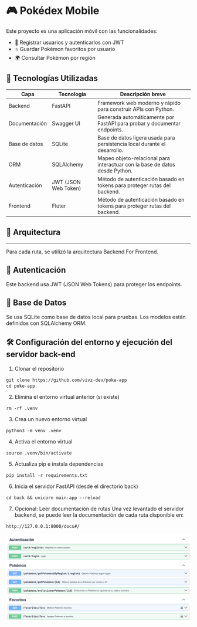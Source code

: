 # 🎮 Pokédex Mobile

Este proyecto es una aplicación móvil con las funcionalidades:

- 🧾 Registrar usuarios y autenticarlos con JWT
- ⭐ Guardar Pokémon favoritos por usuario
- 🌍 Consultar Pokémon por región

## 🚀 Tecnologías Utilizadas

| Capa         | Tecnología         | Descripción breve                                                             |
|--------------|--------------------|-------------------------------------------------------------------------------|
| Backend      | FastAPI            | Framework web moderno y rápido para construir APIs con Python.               |
| Documentación| Swagger UI         | Generada automáticamente por FastAPI para probar y documentar endpoints.     |
| Base de datos| SQLite             | Base de datos ligera usada para persistencia local durante el desarrollo.    |
| ORM          | SQLAlchemy         | Mapeo objeto-relacional para interactuar con la base de datos desde Python.  |
| Autenticación| JWT (JSON Web Token)| Método de autenticación basado en tokens para proteger rutas del backend.    |
| Frontend| Fluter | Método de autenticación basado en tokens para proteger rutas del backend.    |


## 🧱 Arquitectura

-----
Para cada ruta, se utilizó la arquitectura Backend For Frontend.

## 🔐 Autenticación
Este backend usa JWT (JSON Web Tokens) para proteger los endpoints.

## 🧪 Base de Datos
Se usa SQLite como base de datos local para pruebas.
Los modelos están definidos con SQLAlchemy ORM.

## 🛠️ Configuración del entorno y ejecución del servidor back-end

1. Clonar el repositorio
```
git clone https://github.com/vivz-dev/poke-app
cd poke-app
```

2. Elimina el entorno virtual anterior (si existe)
```
rm -rf .venv
```

3. Crea un nuevo entorno virtual
```
python3 -m venv .venv
```

4. Activa el entorno virtual
```
source .venv/bin/activate
```

5. Actualiza pip e instala dependencias
```
pip install -r requirements.txt
```

6. Inicia el servidor FastAPI (desde el directorio back)
```
cd back && uvicorn main:app --reload
```

7. Opcional: Leer documentación de rutas
Una vez levantado el servidor backend, se puede leer la documentación de cada ruta disponible en:
```
http://127.0.0.1:8000/docs#/
```

![Documentación](images/image.png)
